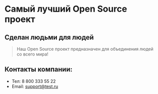 # Самый лучший Open Source проект

## Сделан людьми для людей

> Наш Open Source проект предназначен для объединения людей со всего мира!

## Контакты компании:

- Тел: 8 800 333 55 22
- Email: support@test.ru
